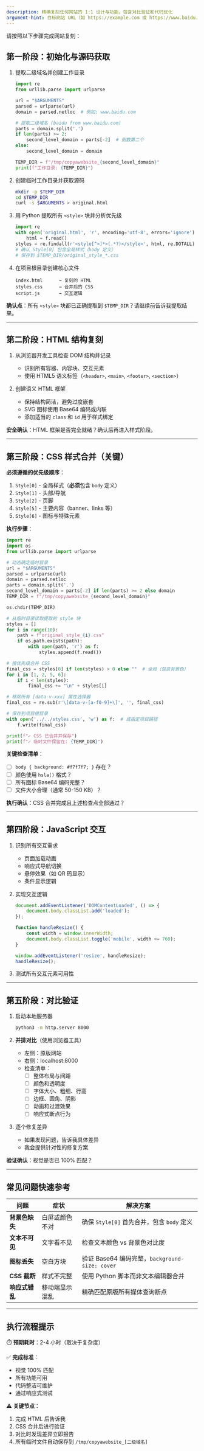 ```yaml
---
description: 精确复刻任何网站的 1:1 设计与功能，包含对比验证和代码优化
argument-hint: 目标网站 URL（如 https://example.com 或 https://www.baidu.com）
---
```


请按照以下步骤完成网站复刻：

## 第一阶段：初始化与源码获取

1. 提取二级域名并创建工作目录
   ```python
   import re
   from urllib.parse import urlparse
   
   url = "$ARGUMENTS"
   parsed = urlparse(url)
   domain = parsed.netloc  # 例如: www.baidu.com
   
   # 提取二级域名 (baidu from www.baidu.com)
   parts = domain.split('.')
   if len(parts) >= 2:
       second_level_domain = parts[-2]  # 倒数第二个
   else:
       second_level_domain = domain
   
   TEMP_DIR = f"/tmp/copyawebsite_{second_level_domain}"
   print(f"工作目录: {TEMP_DIR}")
   ```

2. 创建临时工作目录并获取源码
   ```bash
   mkdir -p $TEMP_DIR
   cd $TEMP_DIR
   curl -s $ARGUMENTS > original.html
   ```

3. 用 Python 提取所有 `<style>` 块并分析优先级
   ```python
   import re
   with open('original.html', 'r', encoding='utf-8', errors='ignore') as f:
       html = f.read()
   styles = re.findall(r'<style[^>]*>(.*?)</style>', html, re.DOTALL)
   # 确认 Style[0] 包含全局样式（body 定义）
   # 保存到 $TEMP_DIR/original_style_*.css
   ```

4. 在项目根目录创建核心文件
   ```
   index.html      → 复刻的 HTML
   styles.css      → 合并后的 CSS
   script.js       → 交互逻辑
   ```

**确认点**：所有 `<style>` 块都已正确提取到 `$TEMP_DIR`？请继续前告诉我提取结果。

---

## 第二阶段：HTML 结构复刻

1. 从浏览器开发工具检查 DOM 结构并记录
   - 识别所有容器、内容块、交互元素
   - 使用 HTML5 语义标签（`<header>`, `<main>`, `<footer>`, `<section>`）

2. 创建语义 HTML 框架
   - 保持结构简洁，避免过度嵌套
   - SVG 图标使用 Base64 编码或内联
   - 添加适当的 `class` 和 `id` 用于样式绑定

**安全确认**：HTML 框架是否完全就绪？确认后再进入样式阶段。

---

## 第三阶段：CSS 样式合并（关键）

**必须遵循的优先级顺序**：
1. `Style[0]` - 全局样式（**必须**包含 `body` 定义）
2. `Style[1]` - 头部/导航
3. `Style[2]` - 页脚
4. `Style[5]` - 主要内容（banner、links 等）
5. `Style[6]` - 图标与特殊元素

**执行步骤**：

```python
import re
import os
from urllib.parse import urlparse

# 动态确定临时目录
url = "$ARGUMENTS"
parsed = urlparse(url)
domain = parsed.netloc
parts = domain.split('.')
second_level_domain = parts[-2] if len(parts) >= 2 else domain
TEMP_DIR = f"/tmp/copyawebsite_{second_level_domain}"

os.chdir(TEMP_DIR)

# 从临时目录读取提取的 style 块
styles = []
for i in range(10):
    path = f"original_style_{i}.css"
    if os.path.exists(path):
        with open(path, 'r') as f:
            styles.append(f.read())

# 按优先级合并 CSS
final_css = styles[0] if len(styles) > 0 else ""  # 全局（包含背景色）
for i in [1, 2, 5, 6]:
    if i < len(styles):
        final_css += "\n" + styles[i]

# 移除所有 [data-v-xxx] 属性选择器
final_css = re.sub(r'\[data-v-[a-f0-9]+\]', '', final_css)

# 保存到项目根目录
with open('../../styles.css', 'w') as f:  # 或指定项目路径
    f.write(final_css)

print(f"✓ CSS 已合并并保存")
print(f"✓ 临时文件保留在: {TEMP_DIR}")
```

**关键检查清单**：
- [ ] `body { background: #f7f7f7; }` 存在？
- [ ] 颜色使用 `hsla()` 格式？
- [ ] 所有图标 Base64 编码完整？
- [ ] 文件大小合理（通常 50-150 KB）？

**执行确认**：CSS 合并完成且上述检查点全部通过？

---

## 第四阶段：JavaScript 交互

1. 识别所有交互需求
   - 页面加载动画
   - 响应式导航切换
   - 悬停效果（如 QR 码显示）
   - 条件显示逻辑

2. 实现交互逻辑
   ```javascript
   document.addEventListener('DOMContentLoaded', () => {
       document.body.classList.add('loaded');
   });
   
   function handleResize() {
       const width = window.innerWidth;
       document.body.classList.toggle('mobile', width <= 760);
   }
   
   window.addEventListener('resize', handleResize);
   handleResize();
   ```

3. 测试所有交互元素可用性

---

## 第五阶段：对比验证

1. 启动本地服务器
   ```bash
   python3 -m http.server 8000
   ```

2. **并排对比**（使用浏览器工具）
   - 左侧：原版网站
   - 右侧：localhost:8000
   - 检查清单：
     - [ ] 整体布局与间距
     - [ ] 颜色和透明度
     - [ ] 字体大小、粗细、行高
     - [ ] 边框、圆角、阴影
     - [ ] 动画和过渡效果
     - [ ] 响应式断点行为

3. 逐个修复差异
   - 如果发现问题，告诉我具体差异
   - 我会提供针对性的修复方案

**验证确认**：视觉是否已 100% 匹配？

---

## 常见问题快速参考

| 问题 | 症状 | 解决方案 |
|------|------|--------|
| **背景色缺失** | 白屏或颜色不对 | 确保 `Style[0]` 首先合并，包含 `body` 定义 |
| **文本不可见** | 文字看不见 | 检查文本颜色 vs 背景色对比度 |
| **图标丢失** | 空白方块 | 验证 Base64 编码完整，`background-size: cover` |
| **CSS 截断** | 样式不完整 | 使用 Python 脚本而非文本编辑器合并 |
| **响应式错乱** | 移动端显示混乱 | 精确匹配原版所有媒体查询断点 |

---

## 执行流程提示

⏱️ **预期耗时**：2-4 小时（取决于复杂度）

✅ **完成标准**：
- 视觉 100% 匹配
- 所有功能可用
- 代码整洁可维护
- 通过响应式测试

⚠️ **关键节点**：
1. 完成 HTML 后告诉我
2. CSS 合并后进行验证
3. 对比时发现差异立即报告
4. 所有临时文件自动保存到 `/tmp/copyawebsite_[二级域名]`
